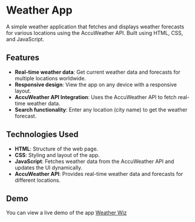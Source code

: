 # Weather App

A simple weather application that fetches and displays weather forecasts for various locations using the AccuWeather API. Built using HTML, CSS, and JavaScript.

## Features

- **Real-time weather data**: Get current weather data and forecasts for multiple locations worldwide.
- **Responsive design**: View the app on any device with a responsive layout.
- **AccuWeather API Integration**: Uses the AccuWeather API to fetch real-time weather data.
- **Search functionality**: Enter any location (city name) to get the weather forecast.

## Technologies Used

- **HTML**: Structure of the web page.
- **CSS**: Styling and layout of the app.
- **JavaScript**: Fetches weather data from the AccuWeather API and updates the UI dynamically.
- **AccuWeather API**: Provides real-time weather data and forecasts for different locations.

## Demo

You can view a live demo of the app [Weather Wiz](https://weather-wiz-ruby.vercel.app/)
